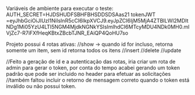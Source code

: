 Variáveis de ambiente para executar o teste:
AUTH_SECRET=HJDSHUDFSBHFBHSDDSDSAas21
tokenJWT =eyJhbGciOiJIUzI1NiIsInR5cCI6IkpXVCJ9.eyJpZCI6IjM5MjA4ZTBlLWI2MDItNDg1Mi05YzU4LTI5NGM4MjdkNGNkYSIsImlhdCI6MTcyMDU4NDk0MH0.mlVjZc7-R7iFXfHeqKBtxZBcbTJNR_EAiQP4QoHU7so 

Projeto possui 4 rotas ativas:
//show -> quando id for incluso, retorna somente um item, sem id retorna todos os itens
//insert
//delete
//update

//Feito a geração de id e a autenticação das rotas, iria criar um rota de admin para gerar o token, por conta do tempo acabei gerando um token padrão que pode ser incluido no header para efetuar as solicitações
//também faltou incluir o retorno de mensagem correto quando o token está inválido ou não possui token.

